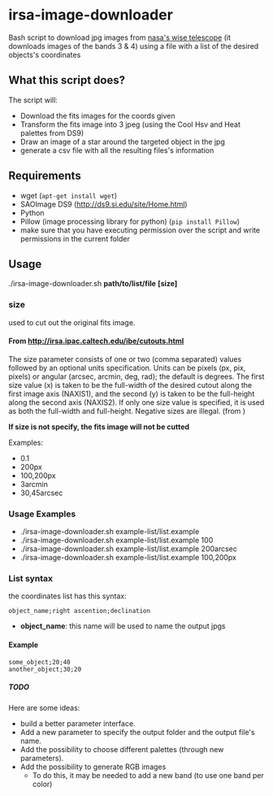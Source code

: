 # irsa-image-downloader

 Bash script to download jpg images from [nasa's wise telescope](http://irsa.ipac.caltech.edu/applications/wise/) (it downloads images of the bands 3 & 4)
  using a file with a list of the desired objects's coordinates 
  
  



## What this script does?

The script will:
* Download the fits images for the coords given
* Transform the fits image into 3 jpeg (using the Cool Hsv and Heat palettes from DS9)
* Draw an image of a star around the targeted object in the jpg
* generate a csv file with all the resulting files's information
 
 ## Requirements
 
* wget (`apt-get install wget`) 
* SAOImage DS9 (http://ds9.si.edu/site/Home.html)
* Python
* Pillow (image processing library for python) (`pip install Pillow`)
* make sure that you have executing permission over the script and write permissions in the current folder

## Usage
  ./irsa-image-downloader.sh __path/to/list/file__ __[size]__
  
  ### size
  
  used to cut out the original fits image.
  
  #### From http://irsa.ipac.caltech.edu/ibe/cutouts.html
  The size parameter consists of one or two (comma separated) values followed by an optional units specification. Units can be pixels (px, pix, pixels) or angular (arcsec, arcmin, deg, rad); the default is degrees. The first size value (x) is taken to be the full-width of the desired cutout along the first image axis (NAXIS1), and the second (y) is taken to be the full-height along the second axis (NAXIS2). If only one size value is specified, it is used as both the full-width and full-height. Negative sizes are illegal. (from )
  
__If size is not specify, the fits image will not be cutted__

  Examples:

* 0.1
* 200px
* 100,200px
* 3arcmin
* 30,45arcsec


### Usage Examples
 * ./irsa-image-downloader.sh example-list/list.example
 * ./irsa-image-downloader.sh example-list/list.example 100
 * ./irsa-image-downloader.sh example-list/list.example 200arcsec
 * ./irsa-image-downloader.sh example-list/list.example 100,200px

### List syntax

the coordinates list has this syntax:

```
object_name;right ascention;declination
```

* __object_name__: this name will be used to name the output jpgs

#### Example

```
some_object;20;40
another_object;30;20
```

##### TODO

Here are some ideas:

* build a better parameter interface.
* Add a new parameter to specify the output folder and the output file's name.
* Add the possibility to choose different palettes (through new parameters).
* Add the possibility to generate RGB images
	* To do this, it may be needed to add a new band (to use one band per color)
